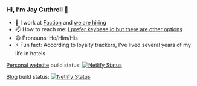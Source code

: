 ### Hi, I’m Jay Cuthrell 👋

- 🏢 I work at [Faction](https://github.com/FactionInc) and [we are hiring](https://grnh.se/66f4d22d4us)
- 📫 How to reach me: [I prefer keybase.io but there are other options](https://jaycuthrell.com/contact/)
- 😄 Pronouns: He/Him/His
- ⚡ Fun fact: According to loyalty trackers, I've lived several years of my life in hotels

[Personal website](https://jaycuthrell.com) build status: [![Netlify Status](https://api.netlify.com/api/v1/badges/9429ed97-dcdd-4ad1-bc10-cd5d36cf367b/deploy-status)](https://app.netlify.com/sites/jaycuthrellcom/deploys)

[Blog](https://fudge.org) build status: [![Netlify Status](https://api.netlify.com/api/v1/badges/fa2e411c-fe48-40b9-8f6d-90baabf71287/deploy-status)](https://app.netlify.com/sites/fudgeorg/deploys)
